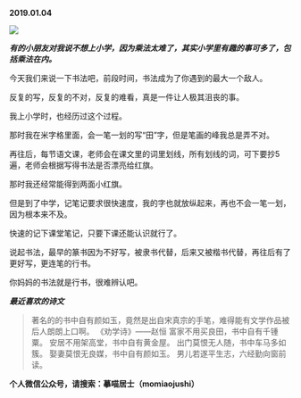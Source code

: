 
          
            
**2019.01.04**



![](//upload-images.jianshu.io/upload_images/51001-d7ff50038ba25349.jpeg)




***有的小朋友对我说不想上小学，因为乘法太难了，其实小学里有趣的事可多了，包括乘法在内。***

今天我们来说一下书法吧，前段时间，书法成为了你遇到的最大一个敌人。

反复的写，反复的不对，反复的难看，真是一件让人极其沮丧的事。

我上小学时，也经历过这个过程。

那时我在米字格里面，会一笔一划的写“田”字，但是笔画的峰我总是弄不对。

再往后，每节语文课，老师会在课文里的词里划线，所有划线的词，可下要抄5遍，老师会根据写得书法是否漂亮给红旗。

那时我还经常能得到两面小红旗。

但是到了中学，记笔记要求很快速度，我的字也就放纵起来，再也不会一笔一划，因为根本来不及。

快速的记下课堂笔记，只要下课还能认识就行了。

说起书法，最早的篆书因为不好写，被隶书代替，后来又被楷书代替，再往后有了更好写，更连笔的行书。

你妈妈的书法就是行书，很难辨认吧。


***最近喜欢的诗文***
>著名的的书中自有颜如玉，竟然是出自宋真宗的手笔，难得能有文学作品被后人朗朗上口啊。
《劝学诗》——赵恒
富家不用买良田，书中自有千锺粟。
安居不用架高堂，书中自有黄金屋。
出门莫恨无人随，书中车马多如簇。
娶妻莫恨无良媒，书中自有颜如玉。
男儿若遂平生志，六经勤向窗前读。




**个人微信公众号，请搜索：摹喵居士（momiaojushi）**

          
        